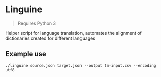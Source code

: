 # Linguine

> Requires Python 3

Helper script for language translation, automates the alignment of dictionaries created for different languages

## Example use

```
./linguine source.json target.json --output tm-input.csv --encoding utf8
```
